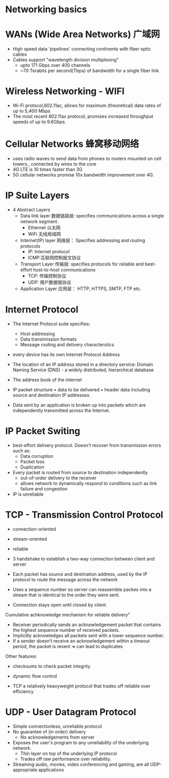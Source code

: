 # Networking basics

# WANs (Wide Area Networks) 广域网

- High speed data 'pipelines' connecting continents with fiber optic cables
- Cables support "wavelength division multiplexing"
  - upto 171 Gbps over 400 channels
  - ~70 Terabits per second(Tbps) of bandwidth for a single fiber link

# Wireless Networking - WIFI

- Wi-Fi protocol,802.11ac, allows for maximum (theoretical) data rates of up to 5,400 Mbps
- The most recent 802.11ax protocol, promises increased throughput speeds of up to 9.6Gbps.

# Cellular Networks 蜂窝移动网络

- uses radio waves to send data from phones to routers mounted on cell towers., connected by wires to the core
- 4G LTE is 10 times faster than 3G
- 5G cellular networks promise 10x bandwidth improvement over 4G.

# IP Suite Layers

- 4 Abstract Layers
  - Data link layer 数据链路层: specifies communications across a single network segment.
    - Ethernet 以太网
    - WiFi 无线局域网
  - Internet(IP) layer 网络层： Specifies addressing and routing protocols
    - IP: Internet protocol
    - ICMP:互联网控制报文协议
  - Transport Layer 传输层: specifies protocols for reliable and best-effort host-to-host communications
    - TCP: 传输控制协议
    - UDP: 用户数据报协议
  - Application Layer 应用层： HTTP, HTTPS, SMTP, FTP etc.

# Internet Protocol

- The Internet Protocol suite specifies:

  - Host addressing
  - Data transimission formats
  - Message routing and delivery characterstics

- every device has its own Internet Protocol Address
- The location of an IP address stored in a directory service: Domain Naming Service (DNS) - a widely distributed, hierarchical database
- The address book of the internet

- IP packet structure
  • data to be delivered
  • header data including source and destination IP addresses.

- Data sent by an application is broken up into packets which are independently transmitted across the Internet.

# IP Packet Switing

- best-effort delivery protocol. Doesn't recover from transmission errors such as:
  - Data corruption
  - Packet loss
  - Duplication
- Every packet is routed from source to destination independently
  - out-of-order delivery to the receiver
  - allows network to dynamically respond to conditions such as link failure and congestion
- IP is unreliable

# TCP - Transmission Control Protocol

- connection-oriented
- stream-oriented
- reliable

- 3 handshake to establish a two-way connection between client and server

- Each packet has source and destination address, used by the IP protocol to route the message across the network
- Uses a sequence number so server can reassemble packes into a stream that is identical to the order they were sent.
- Connection stays open until closed by client.

Cumulative achknowledge mechanism for reliable delivery"

- Receiver periodically sends an acknowledgement packet that contains the highest sequence number of received packets.
- Implicitly acknowledges all packets sent with a lower sequence number.
- If a sender doesn’t receive an acknowledgement within a timeout period, the packet is resent ➔ can lead to duplicates

Other features:

- checksums to check packet integrity
- dynamic flow control

- TCP a relatively heavyweight protocol that trades off reliable over efficiency

# UDP - User Datagram Protocol

- Simple connectionless, unreliable protocol
- No guarantee of (in order) delivery
  - No acknowledgements from server
- Exposes the user's program to any unreliability of the underlying network.
  - Thin layer on top of the underlying IP protocol
  - Trades off raw performance over reliability.
- Streaming audio, movies, video conferencing and gaming, are all UDP-appropriate applications

